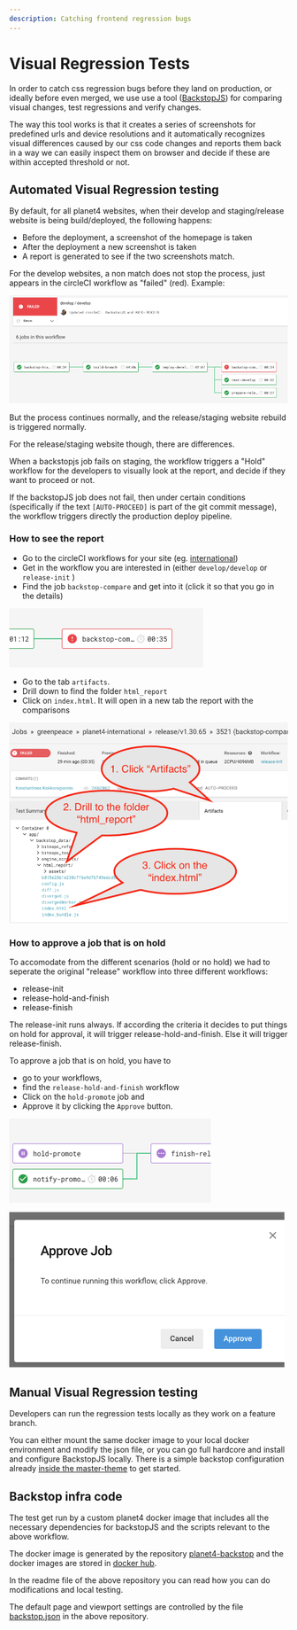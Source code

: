 ```yaml
---
description: Catching frontend regression bugs
---
```


# Visual Regression Tests

In order to catch css regression bugs before they land on production, or ideally before even merged, we use use a tool \([BackstopJS](https://github.com/garris/BackstopJS/)\) for comparing visual changes, test regressions and verify changes.

The way this tool works is that it creates a series of screenshots for predefined urls and device resolutions and it automatically recognizes visual differences caused by our css code changes and reports them back in a way we can easily inspect them on browser and decide if these are within accepted threshold or not.

## Automated Visual Regression testing

By default, for all planet4 websites, when their develop and staging/release website is being build/deployed, the following happens:

* Before the deployment, a screenshot of the homepage is taken
* After the deployment a new screenshot is taken
* A report is generated to see if the two screenshots match.

For the develop websites, a non match does not stop the process, just appears in the circleCI workflow as "failed" \(red\). Example:

![failed backstop develop](../../.gitbook/assets/failed-backstop-develop.png)

But the process continues normally, and the release/staging website rebuild is triggered normally.

For the release/staging website though, there are differences.

When a backstopjs job fails on staging, the workflow triggers a "Hold" workflow for the developers to visually look at the report, and decide if they want to proceed or not.

If the backstopJS job does not fail, then under certain conditions \(specifically if the text `[AUTO-PROCEED]` is part of the git commit message\), the workflow triggers directly the production deploy pipeline.

### How to see the report

* Go to the circleCI workflows for your site \(eg. [international](https://circleci.com/gh/greenpeace/workflows/planet4-international)\)
* Get in the workflow you are interested in \(either `develop/develop` or `release-init` \)
* Find the job `backstop-compare` and get into it \(click it so that you go in the details\)

![backstop compare](../../.gitbook/assets/backstop-compare.png)

* Go to the tab `artifacts`.
* Drill down to find the folder `html_report`
* Click on `index.html`. It will open in a new tab the report with the comparisons

![backstop find report](../../.gitbook/assets/backstop-find-report.png)

### How to approve a job that is on hold

To accomodate from the different scenarios \(hold or no hold\) we had to seperate the original "release" workflow into three different workflows:

* release-init
* release-hold-and-finish
* release-finish

The release-init runs always. If according the criteria it decides to put things on hold for approval, it will trigger release-hold-and-finish. Else it will trigger release-finish.

To approve a job that is on hold, you have to

* go to your workflows,
* find the `release-hold-and-finish` workflow
* Click on the `hold-promote` job and
* Approve it by clicking the `Approve` button.

![hold promote](../../.gitbook/assets/hold-promote%20%285%29%20%288%29%20%285%29.png)

![hold approve](../../.gitbook/assets/hold-approve.png)

## Manual Visual Regression testing

Developers can run the regression tests locally as they work on a feature branch.

You can either mount the same docker image to your local docker environment and modify the json file, or you can go full hardcore and install and configure BackstopJS locally. There is a simple backstop configuration already [inside the master-theme](https://github.com/greenpeace/planet4-master-theme/blob/master/backstop.js) to get started.

## Backstop infra code

The test get run by a custom planet4 docker image that includes all the necessary dependencies for backstopJS and the scripts relevant to the above workflow.

The docker image is generated by the repository [planet4-backstop](https://github.com/greenpeace/planet4-backstop/) and the docker images are stored in [docker hub](https://hub.docker.com/r/greenpeaceinternational/planet4-backstop/tags).

In the readme file of the above repository you can read how you can do modifications and local testing.

The default page and viewport settings are controlled by the file [backstop.json](https://github.com/greenpeace/planet4-backstop/blob/master/backstop.json) in the above repository.

